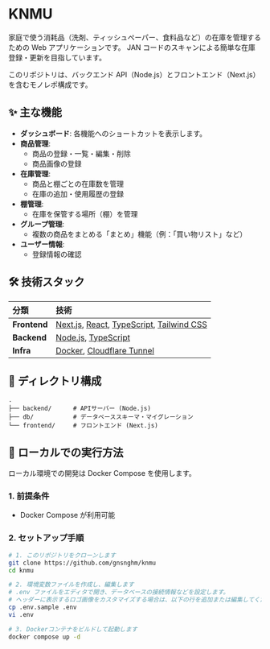# KNMU

家庭で使う消耗品（洗剤、ティッシュペーパー、食料品など）の在庫を管理するための Web アプリケーションです。
JAN コードのスキャンによる簡単な在庫登録・更新を目指しています。

このリポジトリは、バックエンド API（Node.js）とフロントエンド（Next.js）を含むモノレポ構成です。

## ✨ 主な機能

- **ダッシュボード**: 各機能へのショートカットを表示します。
- **商品管理**:
  - 商品の登録・一覧・編集・削除
  - 商品画像の登録
- **在庫管理**:
  - 商品と棚ごとの在庫数を管理
  - 在庫の追加・使用履歴の登録
- **棚管理**:
  - 在庫を保管する場所（棚）を管理
- **グループ管理**:
  - 複数の商品をまとめる「まとめ」機能（例：「買い物リスト」など）
- **ユーザー情報**:
  - 登録情報の確認

## 🛠️ 技術スタック

| 分類         | 技術                                                                                                                                                 |
| :----------- | :--------------------------------------------------------------------------------------------------------------------------------------------------- |
| **Frontend** | [Next.js](https://nextjs.org/), [React](https://react.dev/), [TypeScript](https://www.typescriptlang.org/), [Tailwind CSS](https://tailwindcss.com/) |
| **Backend**  | [Node.js](https://nodejs.org/), [TypeScript](https://www.typescriptlang.org/)                                                                        |
| **Infra**    | [Docker](https://www.docker.com/), [Cloudflare Tunnel](https://www.cloudflare.com/products/tunnel/)                                                  |

## 📂 ディレクトリ構成

```
.
├── backend/      # APIサーバー (Node.js)
├── db/           # データベーススキーマ・マイグレーション
└── frontend/     # フロントエンド (Next.js)
```

## 🚀 ローカルでの実行方法

ローカル環境での開発は Docker Compose を使用します。

### 1. 前提条件

- Docker Compose が利用可能

### 2. セットアップ手順

```bash
# 1. このリポジトリをクローンします
git clone https://github.com/gnsnghm/knmu
cd knmu

# 2. 環境変数ファイルを作成し、編集します
# .env ファイルをエディタで開き、データベースの接続情報などを設定します。
# ヘッダーに表示するロゴ画像をカスタマイズする場合は、以下の行を追加または編集してください。
cp .env.sample .env
vi .env

# 3. Dockerコンテナをビルドして起動します
docker compose up -d
```
